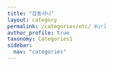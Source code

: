 ```yaml
---
title: "잡동사니"
layout: category
permalink: /categories/etc/ #url
author_profile: true
taxonomy: Categories1
sidebar:
  nav: "categories"
---
```

